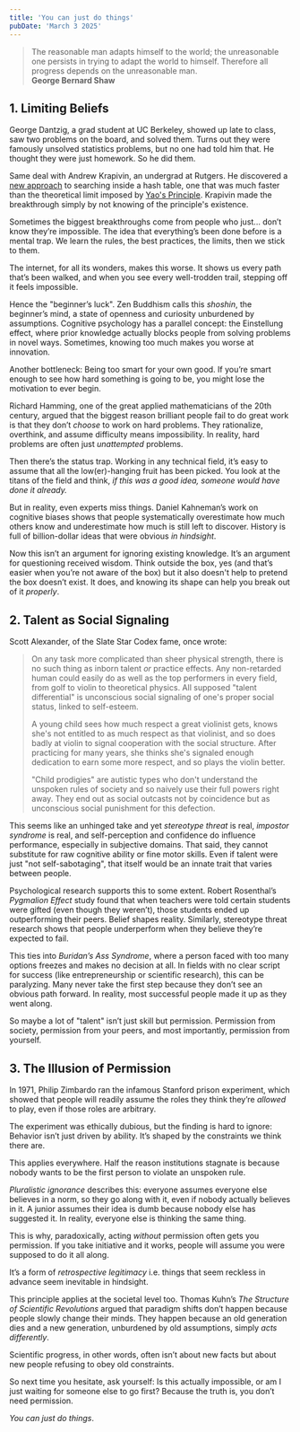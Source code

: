```yaml
---
title: 'You can just do things'
pubDate: 'March 3 2025'
---
```


> The reasonable man adapts himself to the world; the unreasonable one persists in trying to adapt the world to himself. Therefore all progress depends on the unreasonable man.  
> **George Bernard Shaw**

## 1. Limiting Beliefs

George Dantzig, a grad student at UC Berkeley, showed up late to class, saw two problems on the board, and solved them. Turns out they were famously unsolved statistics problems, but no one had told him that. He thought they were just homework. So he did them.

Same deal with Andrew Krapivin, an undergrad at Rutgers. He discovered a [new approach](https://arxiv.org/abs/2501.02305) to searching inside a hash table, one that was much faster than the theoretical limit imposed by [Yao's Principle](https://en.wikipedia.org/wiki/Yao%27s_principle). Krapivin made the breakthrough simply by not knowing of the principle's existence.

Sometimes the biggest breakthroughs come from people who just... don’t know they’re impossible. The idea that everything’s been done before is a mental trap. We learn the rules, the best practices, the limits, then we stick to them.

The internet, for all its wonders, makes this worse. It shows us every path that’s been walked, and when you see every well-trodden trail, stepping off it feels impossible.

Hence the "beginner’s luck". Zen Buddhism calls this _shoshin_, the beginner’s mind, a state of openness and curiosity unburdened by assumptions. Cognitive psychology has a parallel concept: the Einstellung effect, where prior knowledge actually blocks people from solving problems in novel ways. Sometimes, knowing too much makes you worse at innovation.

Another bottleneck: Being too smart for your own good. If you’re smart enough to see how hard something is going to be, you might lose the motivation to ever begin.

Richard Hamming, one of the great applied mathematicians of the 20th century, argued that the biggest reason brilliant people fail to do great work is that they don’t _choose_ to work on hard problems. They rationalize, overthink, and assume difficulty means impossibility. In reality, hard problems are often just _unattempted_ problems.

Then there’s the status trap. Working in any technical field, it’s easy to assume that all the low(er)-hanging fruit has been picked. You look at the titans of the field and think, _if this was a good idea, someone would have done it already._

But in reality, even experts miss things. Daniel Kahneman’s work on cognitive biases shows that people systematically overestimate how much others know and underestimate how much is still left to discover. History is full of billion-dollar ideas that were obvious _in hindsight_.

Now this isn’t an argument for ignoring existing knowledge. It’s an argument for questioning received wisdom. Think outside the box, yes (and that’s easier when you’re not aware of the box) but it also doesn't help to pretend the box doesn’t exist. It does, and knowing its shape can help you break out of it _properly_.

## 2. Talent as Social Signaling

Scott Alexander, of the Slate Star Codex fame, once wrote:

> On any task more complicated than sheer physical strength, there is no such thing as inborn talent *or* practice effects. Any non-retarded human could easily do as well as the top performers in every field, from golf to violin to theoretical physics. All supposed "talent differential" is unconscious social signaling of one's proper social status, linked to self-esteem.
>
> A young child sees how much respect a great violinist gets, knows she's not entitled to as much respect as that violinist, and so does badly at violin to signal cooperation with the social structure. After practicing for many years, she thinks she's signaled enough dedication to earn some more respect, and so plays the violin better.
>
> "Child prodigies" are autistic types who don't understand the unspoken rules of society and so naively use their full powers right away. They end out as social outcasts not by coincidence but as unconscious social punishment for this defection.

This seems like an unhinged take and yet _stereotype threat_ is real, _impostor syndrome_ is real, and self-perception and confidence do influence performance, especially in subjective domains. That said, they cannot substitute for raw cognitive ability or fine motor skills. Even if talent were just "not self-sabotaging", that itself would be an innate trait that varies between people.

Psychological research supports this to some extent. Robert Rosenthal’s _Pygmalion Effect_ study found that when teachers were told certain students were gifted (even though they weren’t), those students ended up outperforming their peers. Belief shapes reality. Similarly, stereotype threat research shows that people underperform when they believe they’re expected to fail.

This ties into _Buridan’s Ass Syndrome_, where a person faced with too many options freezes and makes no decision at all. In fields with no clear script for success (like entrepreneurship or scientific research), this can be paralyzing. Many never take the first step because they don’t see an obvious path forward. In reality, most successful people made it up as they went along.

So maybe a lot of "talent" isn’t just skill but permission. Permission from society, permission from your peers, and most importantly, permission from yourself.

## 3. The Illusion of Permission

In 1971, Philip Zimbardo ran the infamous Stanford prison experiment, which showed that people will readily assume the roles they think they’re _allowed_ to play, even if those roles are arbitrary.

The experiment was ethically dubious, but the finding is hard to ignore: Behavior isn’t just driven by ability. It’s shaped by the constraints we think there are.

This applies everywhere. Half the reason institutions stagnate is because nobody wants to be the first person to violate an unspoken rule.

_Pluralistic ignorance_ describes this: everyone assumes everyone else believes in a norm, so they go along with it, even if nobody actually believes in it. A junior assumes their idea is dumb because nobody else has suggested it. In reality, everyone else is thinking the same thing.

This is why, paradoxically, acting _without_ permission often gets you permission. If you take initiative and it works, people will assume you were supposed to do it all along.

It’s a form of _retrospective legitimacy_ i.e. things that seem reckless in advance seem inevitable in hindsight.

This principle applies at the societal level too. Thomas Kuhn’s _The Structure of Scientific Revolutions_ argued that paradigm shifts don’t happen because people slowly change their minds. They happen because an old generation dies and a new generation, unburdened by old assumptions, simply _acts differently_.

Scientific progress, in other words, often isn’t about new facts but about new people refusing to obey old constraints.

So next time you hesitate, ask yourself: Is this actually impossible, or am I just waiting for someone else to go first? Because the truth is, you don’t need permission.

_You can just do things_.
